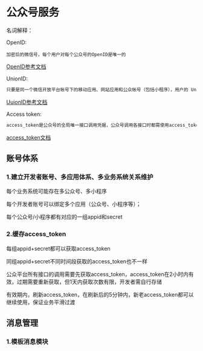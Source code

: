 # 公众号服务

名词解释：

OpenID:

```mark
加密后的微信号，每个用户对每个公众号的OpenID是唯一的
```

[OpenID参考文档](https://developers.weixin.qq.com/doc/offiaccount/User_Management/Getting_a_User_List.html)

UnionID:

```markdown
只要是同一个微信开放平台帐号下的移动应用、网站应用和公众帐号（包括小程序），用户的 UnionID 是唯一的
```

[UuionID参考文档](https://developers.weixin.qq.com/minigame/dev/guide/open-ability/union-id.html)

Access token:

```markdown
access_token是公众号的全局唯一接口调用凭据，公众号调用各接口时都需使用access_token。开发者需要进行妥善保存。access_token的存储至少要保留512个字符空间。access_token的有效期目前为2个小时，需定时刷新，重复获取将导致上次获取的access_token失效。
```

[access_token文档](https://developers.weixin.qq.com/doc/offiaccount/Basic_Information/Get_access_token.html)



## 账号体系

### 1.建立开发者账号、多应用体系、多业务系统关系维护

每个业务系统可能存在多公众号、多小程序

每个开发者账号可以绑定多个应用（公众号、小程序等）；

每个公众号/小程序都有对应的一组appid和secret

### 2.缓存access_token

每组appid+secret都可以获取access_token

同组appid+secret不同时间段获取的access_token也不一样

公众平台所有接口的调用需要先获取access_token，access_token在2小时内有效，过期需要重新获取，但1天内获取次数有限，开发者需自行存储

有效期内，刷新access_token，在刷新后的5分钟内，新老access_token都可以继续使用，保证业务平滑过渡

## 消息管理

### 1.模板消息模块

